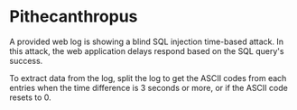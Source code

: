 # Pithecanthropus

A provided web log is showing a blind SQL injection time-based attack. In this attack, the web application delays respond based on the SQL query's success.

To extract data from the log, split the log to get the ASCII codes from each entries when the time difference is 3 seconds or more, or if the ASCII code resets to 0.